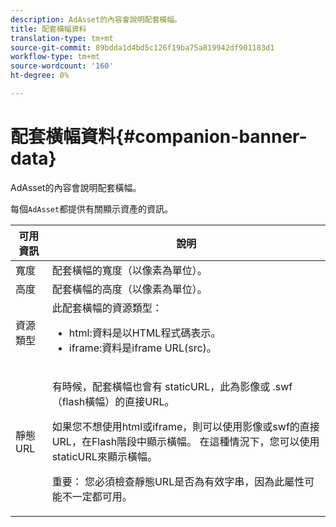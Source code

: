 ```yaml
---
description: AdAsset的內容會說明配套橫幅。
title: 配套橫幅資料
translation-type: tm+mt
source-git-commit: 89bdda1d4bd5c126f19ba75a819942df901183d1
workflow-type: tm+mt
source-wordcount: '160'
ht-degree: 0%

---
```



# 配套橫幅資料{#companion-banner-data}

AdAsset的內容會說明配套橫幅。

<!--<a id="section_D730B4FD6FD749E9860B6A07FC110552"></a>-->

每個`AdAsset`都提供有關顯示資產的資訊。

<table id="table_760C885E2DCA4BE983CC57FDA7BD5B14"> 
 <thead> 
  <tr> 
   <th colname="col1" class="entry"> <b>可用資訊  </b></th> 
   <th colname="col2" class="entry"> <b>說明</b> </th> 
  </tr> 
 </thead>
 <tbody> 
  <tr> 
   <td colname="col1"> 寬度 </td> 
   <td colname="col2"> 配套橫幅的寬度（以像素為單位）。 </td> 
  </tr> 
  <tr> 
   <td colname="col1"> 高度 </td> 
   <td colname="col2"> 配套橫幅的高度（以像素為單位）。 </td> 
  </tr> 
  <tr> 
   <td colname="col1"> 資源類型 </td> 
   <td colname="col2">此配套橫幅的資源類型： 
    <ul id="ul_A067787FE49E4B6095BE0AC1D447DBB3"> 
     <li id="li_02B7224C67004095B3F6E50FD21E507E">html:資料是以HTML程式碼表示。 </li> 
     <li id="li_5F37E14472424F808C6094F42009E676">iframe:資料是iframe URL(src)。 </li> 
    </ul> </td> 
  </tr> 
  <tr> 
   <td colname="col1"> 靜態URL </td> 
   <td colname="col2"> <p>有時候，配套橫幅也會有<span class="codeph"> staticURL</span>，此為影像或<span class="codeph"> .swf</span>（flash橫幅）的直接URL。 </p> <p>如果您不想使用html或iframe，則可以使用影像或swf的直接URL，在Flash階段中顯示橫幅。 在這種情況下，您可以使用<span class="codeph"> staticURL</span>來顯示橫幅。 </p> <p>重要： 您必須檢查靜態URL是否為有效字串，因為此屬性可能不一定都可用。 </p> </td> 
  </tr> 
 </tbody> 
</table>